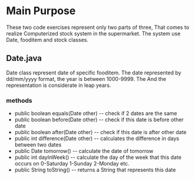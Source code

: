# Main Purpose
These two code exercises represent only two parts of three, 
That comes to realize Computerized stock system in the supermarket.
The system use Date, fooditem and stock classes.

## Date.java
Date class represent date of specific fooditem.
The date represented by dd/mm/yyyy format, the year is between 1000-9999. 
The And the representation is considerate in leap years.
### methods
- public boolean equals(Date other)
-- check if 2 dates are the same
- public boolean before(Date other)
-- check if this date is before other date
- public boolean after(Date other)
-- check if this date is after other date
- public int difference(Date other)
-- calculates the difference in days between two dates
- public Date tomorrow()
-- calculate the date of tomorrow
- public int dayInWeek()
-- calculate the day of the week that this date occurs on 0-Saturday 1-Sunday 2-Monday etc.
- public String toString()
--  returns a String that represents this date
